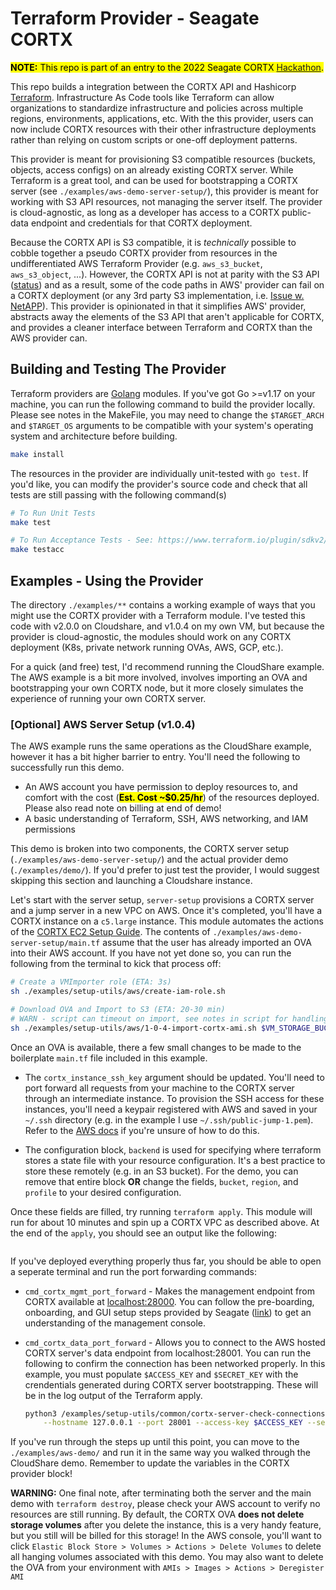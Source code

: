 # Terraform Provider - Seagate CORTX

<mark>**NOTE:** This repo is part of an entry to the 2022 Seagate CORTX [Hackathon](https://seagate-cortx-hackathon2022.devpost.com/).</mark>

This repo builds a integration between the CORTX API and Hashicorp [Terraform](https://www.terraform.io/). Infrastructure As Code tools like Terraform can allow organizations to standardize infrastructure and policies across multiple regions, environments, applications, etc. With the this provider, users can now include CORTX resources with their other infrastructure deployments rather than relying on custom scripts or one-off deployment patterns. 

This provider is meant for provisioning S3 compatible resources (buckets, objects, access configs) on an already existing CORTX server. While Terraform is a great tool, and can be used for bootstrapping a CORTX server (see `./examples/aws-demo-server-setup/`), this provider is meant for working with S3 API resources, not managing the server itself. The provider is cloud-agnostic, as long as a developer has access to a CORTX public-data endpoint and credentials for that CORTX deployment.

Because the CORTX API is S3 compatible, it is *technically* possible to cobble together a pseudo CORTX provider from resources in the undifferentiated AWS Terraform Provider (e.g. `aws_s3_bucket`, `aws_s3_object`, ...). However, the CORTX API is not at parity with the S3 API ([status](https://seagate-systems.atlassian.net/wiki/spaces/PUB/pages/759333066/CORTX+S3+API+Guide)) and as a result, some of the code paths in AWS' provider can fail on a CORTX deployment (or any 3rd party S3 implementation, i.e. [Issue w. NetAPP](https://github.com/hashicorp/terraform-provider-aws/issues/23291)). This provider is opinionated in that it simplifies AWS' provider, abstracts away the elements of the S3 API that aren't applicable for CORTX, and provides a cleaner interface between Terraform and CORTX than the AWS provider can.



## Building and Testing The Provider

Terraform providers are [Golang](https://go.dev/dl/) modules. If you've got Go >=v1.17 on your machine, you can run the following command to build the provider locally. Please see notes in the MakeFile, you may need to change the `$TARGET_ARCH` and `$TARGET_OS` arguments to be compatible with your system's operating system and architecture before building.

```bash 
make install
```

The resources in the provider are individually unit-tested with `go test`. If you'd like, you can modify the provider's source code and check that all tests are still passing with the following command(s)

```bash 
# To Run Unit Tests 
make test

# To Run Acceptance Tests - See: https://www.terraform.io/plugin/sdkv2/testing/acceptance-tests
make testacc
```

## Examples - Using the Provider

The directory `./examples/**` contains a working example of ways that you might use the CORTX provider with a Terraform module. I've tested this code with v2.0.0 on Cloudshare, and v1.0.4 on my own VM, but because the provider is cloud-agnostic, the modules should work on any CORTX deployment (K8s, private network running OVAs, AWS, GCP, etc.). 

For a quick (and free) test, I'd recommend running the CloudShare example. The AWS example is a bit more involved, involves importing an OVA and bootstrapping your own CORTX node, but it more closely simulates the experience of running your own CORTX server.


### [Optional] AWS Server Setup (v1.0.4)

The AWS example runs the same operations as the CloudShare example, however it has a bit higher barrier to entry. You'll need the following to successfully run this demo.

- An AWS account you have permission to deploy resources to, and comfort with the cost (<mark>**Est. Cost ~$0.25/hr**</mark>) of the resources deployed. Please also read note on billing at end of demo!
- A basic understanding of Terraform, SSH, AWS networking, and IAM permissions

This demo is broken into two components, the CORTX server setup (`./examples/aws-demo-server-setup/`) and the actual provider demo (`./examples/demo/`). If you'd prefer to just test the provider, I would suggest skipping this section and launching a Cloudshare instance.

Let's start with the server setup, `server-setup` provisions a CORTX server and a jump server in a new VPC on AWS. Once it's completed, you'll have a CORTX instance on a  `c5.large` instance. This module automates the actions of the [CORTX EC2 Setup Guide](https://github.com/Seagate/cortx/blob/main/doc/integrations/AWS_EC2/README.md). The contents of `./examples/aws-demo-server-setup/main.tf` assume that the user has already imported an OVA into their AWS account. If you have not yet done so, you can run the following from the terminal to kick that process off: 

```bash
# Create a VMImporter role (ETA: 3s)
sh ./examples/setup-utils/aws/create-iam-role.sh 

# Download OVA and Import to S3 (ETA: 20-30 min) 
# WARN - script can timeout on import, see notes in script for handling timeouts...
sh ./examples/setup-utils/aws/1-0-4-import-cortx-ami.sh $VM_STORAGE_BUCKET 
```

Once an OVA is available, there a few small changes to be made to the boilerplate `main.tf` file included in this example. 

- The `cortx_instance_ssh_key` argument should be updated. You'll need to port forward all requests from your machine to the CORTX server through an intermediate instance. To provision the SSH access for these instances, you'll need a keypair registered with AWS and saved in your `~/.ssh` directory (e.g. in the example I use `~/.ssh/public-jump-1.pem`). Refer to the [AWS docs](https://docs.aws.amazon.com/AWSEC2/latest/UserGuide/create-key-pairs.html) if you're unsure of how to do this.

- The configuration block, `backend` is used for specifying where terraform stores a state file with your resource configuration. It's a best practice to store these remotely (e.g. in an S3 bucket). For the demo, you can remove that entire block **OR** change the fields, `bucket`, `region`, and `profile` to your desired configuration.

Once these fields are filled, try running `terraform apply`. This module will run for about 10 minutes and spin up a CORTX VPC as described above. At the end of the `apply`, you should see an output like the following:

```bash
```

If you've deployed everything properly thus far, you should be able to open a seperate terminal and run the port forwarding commands:

- `cmd_cortx_mgmt_port_forward` - Makes the management endpoint from CORTX available at [localhost:28000](https://127.0.0.1:28100/#/preboarding/login/). You can follow the pre-boarding, onboarding, and GUI setup steps provided by Seagate ([link](https://github.com/Seagate/cortx/blob/main/doc/Preboarding_and_Onboarding.rst)) to get an understanding of the management console.

- `cmd_cortx_data_port_forward` - Allows you to connect to the AWS hosted CORTX server's data endpoint from localhost:28001. You can run the following to confirm the connection has been networked properly. In this example, you must populate `$ACCESS_KEY` and `$SECRET_KEY` with the crendentials generated during CORTX server bootstrapping. These will be in the log output of the Terraform apply. 

	```bash
	python3 /examples/setup-utils/common/cortx-server-check-connections.py \
		--hostname 127.0.0.1 --port 28001 --access-key $ACCESS_KEY --secret-key $SECRET_KEY
	```

If you've run through the steps up until this point, you can move to the `./examples/aws-demo/` and run it in the same way you walked through the CloudShare demo. Remember to update the variables in the CORTX provider block!


**WARNING:** One final note, after terminating both the server and the main demo with `terraform destroy`, please check your AWS account to verify no resources are still running. By default, the CORTX OVA **does not delete storage volumes** after you delete the instance, this is a very handy feature, but you still will be billed for this storage! In the AWS console, you'll want to click `Elastic Block Store > Volumes > Actions > Delete Volumes` to delete all hanging volumes associated with this demo. You may also want to delete the OVA from your environment with `AMIs > Images > Actions > Deregister AMI` 
